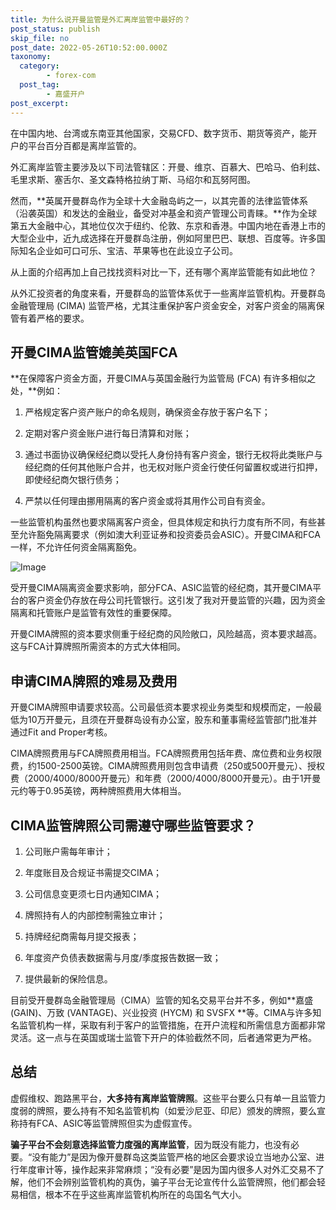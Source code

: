 ```yaml
---
title: 为什么说开曼监管是外汇离岸监管中最好的？
post_status: publish
skip_file: no
post_date: 2022-05-26T10:52:00.000Z
taxonomy:
  category:
        - forex-com
  post_tag:
        - 嘉盛开户
post_excerpt: 
---
```

在中国内地、台湾或东南亚其他国家，交易CFD、数字货币、期货等资产，能开户的平台百分百都是离岸监管的。

外汇离岸监管主要涉及以下司法管辖区：开曼、维京、百慕大、巴哈马、伯利兹、毛里求斯、塞舌尔、圣文森特格拉纳丁斯、马绍尔和瓦努阿图。

然而，**英属开曼群岛作为全球十大金融岛屿之一，以其完善的法律监管体系（沿袭英国）和发达的金融业，备受对冲基金和资产管理公司青睐。**作为全球第五大金融中心，其地位仅次于纽约、伦敦、东京和香港。中国内地在香港上市的大型企业中，近九成选择在开曼群岛注册，例如阿里巴巴、联想、百度等。许多国际知名企业如可口可乐、宝洁、苹果等也在此设立子公司。

从上面的介绍再加上自己找找资料对比一下，还有哪个离岸监管能有如此地位？

从外汇投资者的角度来看，开曼群岛的监管体系优于一些离岸监管机构。开曼群岛金融管理局 (CIMA) 监管严格，尤其注重保护客户资金安全，对客户资金的隔离保管有着严格的要求。

## 开曼CIMA监管媲美英国FCA

**在保障客户资金方面，开曼CIMA与英国金融行为监管局 (FCA) 有许多相似之处，**例如：

1. 严格规定客户资产账户的命名规则，确保资金存放于客户名下；

1. 定期对客户资金账户进行每日清算和对账；

1. 通过书面协议确保经纪商以受托人身份持有客户资金，银行无权将此类账户与经纪商的任何其他账户合并，也无权对账户资金行使任何留置权或进行扣押，即使经纪商欠银行债务；

1. 严禁以任何理由挪用隔离的客户资金或将其用作公司自有资金。

一些监管机构虽然也要求隔离客户资金，但具体规定和执行力度有所不同，有些甚至允许豁免隔离要求（例如澳大利亚证券和投资委员会ASIC）。开曼CIMA和FCA一样，不允许任何资金隔离豁免。

![Image](https://prod-files-secure.s3.us-west-2.amazonaws.com/39ed1227-6d7d-4570-be36-9ccd4a2c4241/bd849744-3fcb-4a37-8312-357962c8f065/image.png?X-Amz-Algorithm=AWS4-HMAC-SHA256&X-Amz-Content-Sha256=UNSIGNED-PAYLOAD&X-Amz-Credential=ASIAZI2LB466UESRBPFC%2F20250211%2Fus-west-2%2Fs3%2Faws4_request&X-Amz-Date=20250211T101355Z&X-Amz-Expires=3600&X-Amz-Security-Token=IQoJb3JpZ2luX2VjELr%2F%2F%2F%2F%2F%2F%2F%2F%2F%2FwEaCXVzLXdlc3QtMiJIMEYCIQCVtIhb7RZ%2B7j20izE%2BORBHnEgp8bKNjPVrJI%2F%2FPRratwIhAOAyGQQ423oP396ofGFkGeoeGYl3zk6c6i2VAzpaimUnKogECNP%2F%2F%2F%2F%2F%2F%2F%2F%2F%2FwEQABoMNjM3NDIzMTgzODA1IgxOGgqIyzyLKGBSiSAq3AMrn%2BaRKtipxcZQWSug1r6L0gf2UNVtxqR4SrrFakHEs%2F3iA2dj8IGvbZS7qCZ%2F4S7lix0KF8qOW9T1%2BzmORiMm%2Fdlt7O6TE6kcgsZiYkN79lh6Nk%2Fko2vYdxPfgQ09W5MVhQEEdzR%2FflMTfh4gtBuL%2FRemaRQVtgzPBj4OREa3mPkAQdyJqyA6eamN2xd0Kb5Zj%2Fj%2F7YmMnJJXwAT2JXg4v6%2FMT5LIS9YQW7nQo6hsW%2BgyfESYWUut4dmbgXj69OhHApvQhC6R34EZGNdK71XX%2F9dxV5c8d4lY6dqkt5Oc9ICDv4saBd9X7bymWmaL7OOQ2%2BUuoledZQs0eDHkBWXQ2rmOmPbYGnvfUaHPTSoKNSKE4zGf2jZSYocZllkhyH5eFyZ0ZT4z59%2BM8iyRIgKrceTQLecQQfzoxuk6FXZknBCKWKxMsIK1yOmA62bm6ZaFDbpCMm9iG00I9iwJf0GJukYjy5AeKzUDh84xEizplqO06l0cUIV7e5FeQJ%2BYXWfxM0A8nrrXpzsOe3CyuxtqCWx3uYIcle0Nn4SlwzfA1BJHgpLZGyp0JKm6O5OfFIsiHORwFsgvElsqJWqm4GgfoHKjzzVK4lcX1F3okhY7ExgKE4PT%2Fpx00QNtMDDNtqy9BjqkASFqhHlPsF0Nf3RKaZAtuUJAw6UHLw%2FeoLinOE0bzGDKLXRkVfIVtL3D8tPM%2BpbX4mHg4dhkAFolRH2ONgQBS1lv4esCLtwVvCYXJtlLB%2FRORi%2B7k%2FinJNJy2wHFbLMz4LRZQzRxQcxJ%2BbICwboKCGFNCYPTj8%2B8hKtRq5OpO1jqFrUxDwYPwr8ppMD4y2MjkodjDlOGW%2Fq3BUt%2FxyzwiNwXYhGc&X-Amz-Signature=18f189ab4baa0018ba69592eab7dd653b2334b965e3b7e78d1cd4def19dcc7bd&X-Amz-SignedHeaders=host&x-id=GetObject)

受开曼CIMA隔离资金要求影响，部分FCA、ASIC监管的经纪商，其开曼CIMA平台的客户资金仍存放在母公司托管银行。这引发了我对开曼监管的兴趣，因为资金隔离和托管账户是监管有效性的重要保障。

开曼CIMA牌照的资本要求侧重于经纪商的风险敞口，风险越高，资本要求越高。这与FCA计算牌照所需资本的方式大体相同。

## **申请CIMA牌照的难易及费用**

开曼CIMA牌照申请要求较高。公司最低资本要求视业务类型和规模而定，一般最低为10万开曼元，且须在开曼群岛设有办公室，股东和董事需经监管部门批准并通过Fit and Proper考核。

CIMA牌照费用与FCA牌照费用相当。FCA牌照费用包括年费、席位费和业务权限费，约1500-2500英镑。CIMA牌照费用则包含申请费（250或500开曼元）、授权费（2000/4000/8000开曼元）和年费（2000/4000/8000开曼元）。由于1开曼元约等于0.95英镑，两种牌照费用大体相当。

## CIMA监管牌照公司需遵守哪些监管要求？

1. 公司账户需每年审计；

1. 年度账目及合规证书需提交CIMA；

1. 公司信息变更须七日内通知CIMA；

1. 牌照持有人的内部控制需独立审计；

1. 持牌经纪商需每月提交报表；

1. 年度资产负债表数据需与月度/季度报告数据一致；

1. 提供最新的保险信息。

目前受开曼群岛金融管理局（CIMA）监管的知名交易平台并不多，例如**嘉盛 (GAIN)、万致 (VANTAGE)、兴业投资 (HYCM) 和 SVSFX **等。CIMA与许多知名监管机构一样，采取有利于客户的监管措施，在开户流程和所需信息方面都非常灵活。这一点与在英国或瑞士监管下开户的体验截然不同，后者通常更为严格。

## 总结

虚假维权、跑路黑平台，**大多持有离岸监管牌照**。这些平台要么只有单一且监管力度弱的牌照，要么持有不知名监管机构（如爱沙尼亚、印尼）颁发的牌照，要么宣称持有FCA、ASIC等监管牌照但实为虚假宣传。

**骗子平台不会刻意选择监管力度强的离岸监管**，因为既没有能力，也没有必要。“没有能力”是因为像开曼群岛这类监管严格的地区会要求设立当地办公室、进行年度审计等，操作起来非常麻烦；“没有必要”是因为国内很多人对外汇交易不了解，他们不会辨别监管机构的真伪，骗子平台无论宣传什么监管牌照，他们都会轻易相信，根本不在乎这些离岸监管机构所在的岛国名气大小。